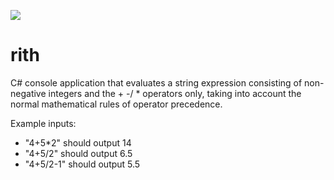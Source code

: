 ![](https://github.com/Szczyp/rith/workflows/.NET%20Core/badge.svg)

# rith
C#  console  application  that  evaluates  a string expression consisting of non-negative integers and the + -/ * operators only, taking into account the normal mathematical  rules  of  operator  precedence.

Example inputs:
* "4+5*2" should output 14
* "4+5/2" should output 6.5
* "4+5/2-1" should output 5.5
